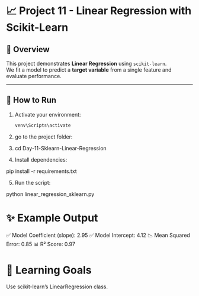 # 📈 Project 11 - Linear Regression with Scikit-Learn

## 📌 Overview
This project demonstrates **Linear Regression** using `scikit-learn`.  
We fit a model to predict a **target variable** from a single feature and evaluate performance.

---

## 🚀 How to Run
1. Activate your environment:
   ```bash
   venv\Scripts\activate

2. go to the project folder:

3. cd Day-11-Sklearn-Linear-Regression


4. Install dependencies:

pip install -r requirements.txt


5. Run the script:

python linear_regression_sklearn.py

# ✨ Example Output

✅ Model Coefficient (slope): 2.95
✅ Model Intercept: 4.12
📉 Mean Squared Error: 0.85
📊 R² Score: 0.97


# 🧠 Learning Goals

Use scikit-learn’s LinearRegression class.


